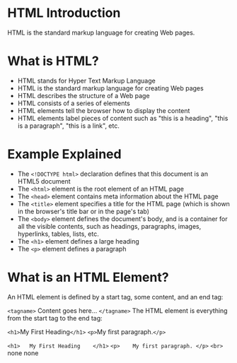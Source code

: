 # HTML Introduction

HTML is the standard markup language for creating Web pages.

# What is HTML?

- HTML stands for Hyper Text Markup Language
- HTML is the standard markup language for creating Web pages
- HTML describes the structure of a Web page
- HTML consists of a series of elements
- HTML elements tell the browser how to display the content
- HTML elements label pieces of content such as "this is a heading", "this is a paragraph", "this is a link", etc.

# Example Explained

- The `<!DOCTYPE html>` declaration defines that this document is an HTML5 document
- The `<html>` element is the root element of an HTML page
- The `<head>` element contains meta information about the HTML page
- The `<title>` element specifies a title for the HTML page (which is shown in the browser's title bar or in the page's tab)
- The `<body>` element defines the document's body, and is a container for all the visible contents, such as headings, paragraphs, images, hyperlinks, tables, lists, etc.
- The `<h1>` element defines a large heading
- The `<p>` element defines a paragraph

# What is an HTML Element?

An HTML element is defined by a start tag, some content, and an end tag:

`<tagname>` Content goes here... `</tagname>`
The HTML element is everything from the start tag to the end tag:

`<h1>`My First Heading`</h1>`
`<p>`My first paragraph.`</p>`

`<h1>	My First Heading	</h1>`
`<p>	My first paragraph.	</p>`
`<br>` none none
